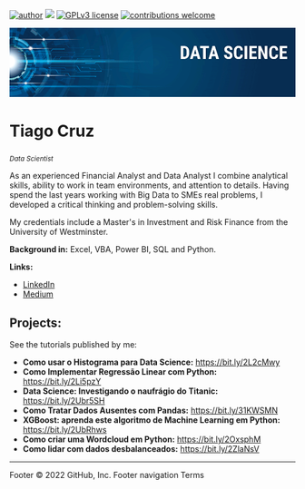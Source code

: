 [![author](https://img.shields.io/badge/author-timcruz81-red.svg)](https://www.linkedin.com/in/tiago-cruz-a24828135/) [![](https://img.shields.io/badge/python-3.7+-blue.svg)](https://www.python.org/downloads/release/python-365/) [![GPLv3 license](https://img.shields.io/badge/License-GPLv3-blue.svg)](http://perso.crans.org/besson/LICENSE.html) [![contributions welcome](https://img.shields.io/badge/contributions-welcome-brightgreen.svg?style=flat)](https://github.com/timcruz81/Protfolio)

<p align="center">
  <img src="banner.png" >
</p>

# Tiago Cruz
<sub>*Data Scientist*</sub>

As an experienced Financial Analyst and Data Analyst I combine analytical skills, ability to work in team environments, and attention to details. Having spend the last years working with Big Data to SMEs real problems, I developed a critical thinking and problem-solving skills.

My credentials include a Master's in Investment and Risk Finance from the University of Westminster.

**Background in:** Excel, VBA, Power BI, SQL and Python.

**Links:**
* [LinkedIn](https://www.linkedin.com/in/tiago-cruz-a24828135/)
* [Medium](https://www.medium.com)


## Projects:
See the tutorials published by me:

* **Como usar o Histograma para Data Science:** https://bit.ly/2L2cMwy
* **Como Implementar Regressão Linear com Python:** https://bit.ly/2Li5pzY
* **Data Science: Investigando o naufrágio do Titanic:** https://bit.ly/2Ubr5SH
* **Como Tratar Dados Ausentes com Pandas:** https://bit.ly/31KWSMN
* **XGBoost: aprenda este algoritmo de Machine Learning em Python:** https://bit.ly/2UbRhws
* **Como criar uma Wordcloud em Python:** https://bit.ly/2OxsphM
* **Como lidar com dados desbalanceados:** https://bit.ly/2ZlaNsV

---




Footer
© 2022 GitHub, Inc.
Footer navigation
Terms

